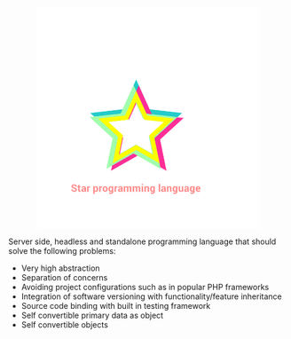 <p align="center">
  <img src="documentation/logo.png" width="400" height="400" align="center"/>
</p>

Server side, headless and standalone programming language that should solve the following problems:</br>

- Very high abstraction
- Separation of concerns
- Avoiding project configurations such as in popular PHP frameworks
- Integration of software versioning with functionality/feature inheritance
- Source code binding with built in testing framework
- Self convertible primary data as object
- Self convertible objects
